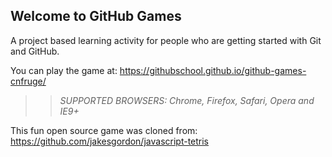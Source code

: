 ## Welcome to GitHub Games

A project based learning activity for people who are getting started with Git and GitHub.

You can play the game at: https://githubschool.github.io/github-games-cnfruge/

>> _*SUPPORTED BROWSERS*: Chrome, Firefox, Safari, Opera and IE9+_

This fun open source game was cloned from: https://github.com/jakesgordon/javascript-tetris
